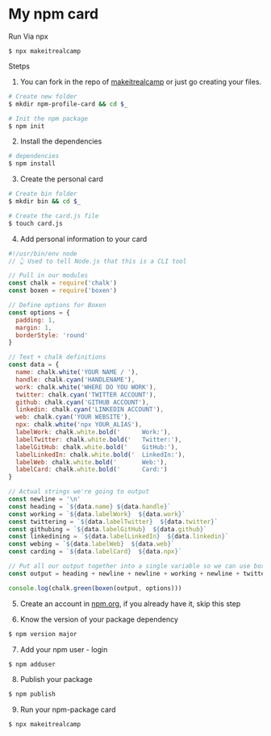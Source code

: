 # My npm card

Run
Via npx

```
$ npx makeitrealcamp
```

Stetps

1. You can fork in the repo of [makeitrealcamp](https://github.com/makeitrealcamp/npm-profile-card) or just go creating your files.

```bash
# Create new folder
$ mkdir npm-profile-card && cd $_

# Init the npm package
$ npm init
```

2. Install the dependencies
```bash
# dependencies
$ npm install
```

3. Create the personal card

```bash
# Create bin folder
$ mkdir bin && cd $_

# Create the card.js file
$ touch card.js
```

4. Add personal information to your card
```js
#!/usr/bin/env node
// 👆 Used to tell Node.js that this is a CLI tool

// Pull in our modules
const chalk = require('chalk')
const boxen = require('boxen')

// Define options for Boxen
const options = {
  padding: 1,
  margin: 1,
  borderStyle: 'round'
}

// Text + chalk definitions
const data = {
  name: chalk.white('YOUR NAME / '),
  handle: chalk.cyan('HANDLENAME'),
  work: chalk.white('WHERE DO YOU WORK'),
  twitter: chalk.cyan('TWITTER ACCOUNT'),
  github: chalk.cyan('GITHUB ACCOUNT'),
  linkedin: chalk.cyan('LINKEDIN ACCOUNT'),
  web: chalk.cyan('YOUR WEBSITE'),
  npx: chalk.white('npx YOUR_ALIAS'),
  labelWork: chalk.white.bold('      Work:'),
  labelTwitter: chalk.white.bold('   Twitter:'),
  labelGitHub: chalk.white.bold('    GitHub:'),
  labelLinkedIn: chalk.white.bold('  LinkedIn:'),
  labelWeb: chalk.white.bold('       Web:'),
  labelCard: chalk.white.bold('      Card:')
}

// Actual strings we're going to output
const newline = '\n'
const heading = `${data.name} ${data.handle}`
const working = `${data.labelWork}  ${data.work}`
const twittering = `${data.labelTwitter}  ${data.twitter}`
const githubing = `${data.labelGitHub}  ${data.github}`
const linkedining = `${data.labelLinkedIn}  ${data.linkedin}`
const webing = `${data.labelWeb}  ${data.web}`
const carding = `${data.labelCard}  ${data.npx}`

// Put all our output together into a single variable so we can use boxen effectively
const output = heading + newline + newline + working + newline + twittering + newline + githubing + newline + linkedining + newline + webing + newline + newline + carding

console.log(chalk.green(boxen(output, options)))
```

5. Create an account in [npm.org](https://www.npmjs.com/), if you already have it, skip this step

6. Know the version of your package dependency
```bash
$ npm version major
```

7. Add your npm user - login

```bash
$ npm adduser
```

8. Publish your package
```bash
$ npm publish
```
9. Run your npm-package card
```bash
$ npx makeitrealcamp
```

